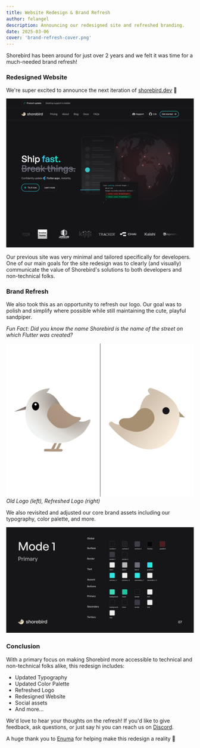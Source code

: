 ```yaml
---
title: Website Redesign & Brand Refresh
author: felangel
description: Announcing our redesigned site and refreshed branding.
date: 2025-03-06
cover: 'brand-refresh-cover.png'
---
```


<!-- cspell:ignore Enuma  -->

Shorebird has been around for just over 2 years and we felt it was time for a
much-needed brand refresh!

### Redesigned Website

We're super excited to announce the next iteration of [shorebird.dev](https://shorebird.dev) 🥳

![New Site Design](../../assets/blog/brand-refresh/new-site-design.png)

Our previous site was very minimal and tailored specifically for developers. One
of our main goals for the site redesign was to clearly (and visually)
communicate the value of Shorebird's solutions to both developers and
non-technical folks.

### Brand Refresh

We also took this as an opportunity to refresh our logo. Our goal was to polish
and simplify where possible while still maintaining the cute, playful sandpiper.

_Fun Fact: Did you know the name Shorebird is the name of the street on which Flutter was created?_

![Refreshed Logo](../../assets/blog/brand-refresh/refreshed-logo.png)
_Old Logo (left), Refreshed Logo (right)_

We also revisited and adjusted our core brand assets including our typography,
color palette, and more.

![Color Palette](../../assets/blog/brand-refresh/color-palette.png)

### Conclusion

With a primary focus on making Shorebird more accessible to technical and
non-technical folks alike, this redesign includes:

- Updated Typography
- Updated Color Palette
- Refreshed Logo
- Redesigned Website
- Social assets
- And more...

We'd love to hear your thoughts on the refresh! If you'd like to give feedback,
ask questions, or just say hi you can reach us on
[Discord](https://discord.gg/shorebird).

A huge thank you to [Enuma](https://www.enuma-collective.com) for helping make
this redesign a reality 💙
